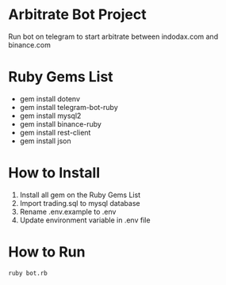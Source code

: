 # Arbitrate Bot Project

Run bot on telegram to start arbitrate between indodax.com and binance.com

# Ruby Gems List
  - gem install dotenv
  - gem install telegram-bot-ruby
  - gem install mysql2
  - gem install binance-ruby
  - gem install rest-client
  - gem install json

# How to Install
  1. Install all gem on the Ruby Gems List
  2. Import trading.sql to mysql database
  3. Rename .env.example to .env
  4. Update environment variable in .env file

# How to Run
`
  ruby bot.rb
`
